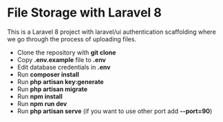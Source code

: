 # File Storage with Laravel 8

This is a Laravel 8 project with laravel/ui authentication scaffolding where we go through the process of uploading files.

- Clone the repository with __git clone__
- Copy __.env.example__ file to __.env__
- Edit database credentials in __.env__
- Run __composer install__
- Run __php artisan key:generate__
- Run __php artisan migrate__
- Run __npm install__
- Run __npm run dev__
- Run __php artisan serve__ (if you want to use other port add __--port=90__)
